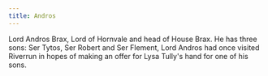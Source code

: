 ```yaml
---
title: Andros
---
```


Lord Andros Brax, Lord of Hornvale and head of House Brax. He has three sons: Ser Tytos, Ser Robert and Ser Flement, Lord Andros had once visited Riverrun in hopes of making an offer for Lysa Tully's hand for one of his sons.


